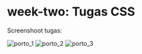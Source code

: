 # week-two: Tugas CSS
Screenshoot tugas:

![porto_1](https://user-images.githubusercontent.com/64465185/137782322-0dee2354-9609-46fb-90e6-ae46fc9ca4d7.png)
![porto_2](https://user-images.githubusercontent.com/64465185/137782331-74bd57f1-6ea6-4078-8f0e-319b3bf16e9c.png)
![porto_3](https://user-images.githubusercontent.com/64465185/137782335-75c78cda-976f-4a9b-88e1-d6e676f7dbdf.png)


